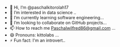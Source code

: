 - 👋 Hi, I’m @paschalkitorolah17
- 👀 I’m interested in data science ..
- 🌱 I’m currently learning software engineering...
- 💞️ I’m looking to collaborate on GitHub projects...
- 📫 How to reach me Paschalwilfred86@gmail.com ...
- 😄 Pronouns: kittolabs ...
- ⚡ Fun fact: I'm an introvert..

<!---
paschalkitorolah17/paschalkitorolah17 is a ✨ special ✨ repository because its `README.md` (this file) appears on your GitHub profile.
You can click the Preview link to take a look at your changes.
--->
